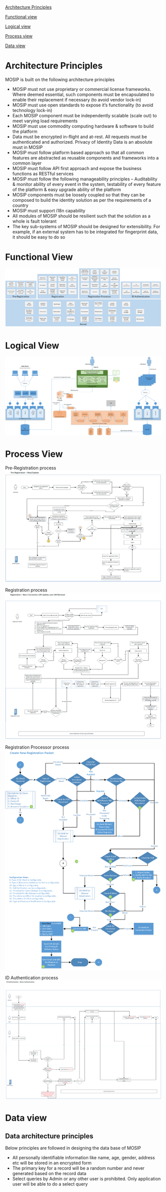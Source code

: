 [Architecture Principles](https://github.com/mosip/mosip/wiki/Architecture#architecture-principles)

[Functional view](https://github.com/mosip/mosip/wiki/Architecture#functional-view)

[Logical view](https://github.com/mosip/mosip/wiki/Architecture#logical-view)

[Process view](https://github.com/mosip/mosip/wiki/Architecture#process-view)

[Data view](https://github.com/mosip/mosip/wiki/Architecture#data-view)

# Architecture Principles
MOSIP is built on the following architecture principles

* MOSIP must not use proprietary or commercial license frameworks. Where deemed essential, such components must be encapsulated to enable their replacement if necessary (to avoid vendor lock-in)
* MOSIP must use open standards to expose it’s functionality (to avoid technology lock-in)
* Each MOSIP component must be independently scalable (scale out) to meet varying load requirements
* MOSIP must use commodity computing hardware & software to build the platform
* Data must be encrypted in-flight and at-rest. All requests must be authenticated and authorized. Privacy of Identity Data is an absolute must in MOSIP
* MOSIP must follow platform based approach so that all common features are abstracted as reusable components and frameworks into a common layer
* MOSIP must follow API first approach and expose the business functions as RESTful services
* MOSIP must follow the following manageability principles – Auditability & monitor ability of every event in the system, testability of every feature of the platform & easy upgrade ability of the platform
* MOSIP components must be loosely coupled so that they can be composed to build the identity solution as per the requirements of a country
* MOSIP must support i18n capability
* All modules of MOSIP should be resilient such that the solution as a whole is fault tolerant
* The key sub-systems of MOSIP should be designed for extensibility. For example, if an external system has to be integrated for fingerprint data, it should be easy to do so

# Functional View
![Functional view](_images/arch_diagrams/MOSIP_modules_components.png)

# Logical View
![Functional view](_images/arch_diagrams/MOSIP_logical_arch.png)

# Process View

Pre-Registration process
![Functional view](_images/arch_diagrams/MOSIP_Pre-Registration.png)

Registration process
![Functional view](_images/arch_diagrams/MOSIP_Registration.png)

Registration Processor process
![Functional view](_images/arch_diagrams/MOSIP_RegistrationProcessor.png)

ID Authentication process
![Functional view](_images/arch_diagrams/MOSIP_Demo_Auth.png)

# Data view

## Data architecture principles
Below principles are followed in designing the data base of MOSIP
- All personally identifiable information like name, age, gender, address etc will be stored in an encrypted form
- The primary key for a record will be a random number and never generated based on the record data
- Select queries by Admin or any other user is prohibited. Only application user will be able to do a select query